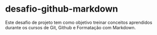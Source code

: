 # desafio-github-markdown
Este desafio de projeto tem como objetivo treinar conceitos aprendidos durante os cursos de Git, Github e Formatação com Markdown.
